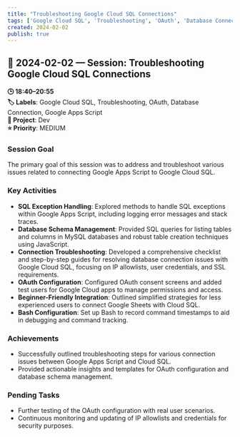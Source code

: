 ```yaml
---
title: "Troubleshooting Google Cloud SQL Connections"
tags: ['Google Cloud SQL', 'Troubleshooting', 'OAuth', 'Database Connection', 'Google Apps Script']
created: 2024-02-02
publish: true
---
```


## 📅 2024-02-02 — Session: Troubleshooting Google Cloud SQL Connections

**🕒 18:40–20:55**  
**🏷️ Labels**: Google Cloud SQL, Troubleshooting, OAuth, Database Connection, Google Apps Script  
**📂 Project**: Dev  
**⭐ Priority**: MEDIUM  


### Session Goal
The primary goal of this session was to address and troubleshoot various issues related to connecting Google Apps Script to Google Cloud SQL.

### Key Activities
- **SQL Exception Handling**: Explored methods to handle SQL exceptions within Google Apps Script, including logging error messages and stack traces.
- **Database Schema Management**: Provided SQL queries for listing tables and columns in MySQL databases and robust table creation techniques using JavaScript.
- **Connection Troubleshooting**: Developed a comprehensive checklist and step-by-step guides for resolving database connection issues with Google Cloud SQL, focusing on IP allowlists, user credentials, and SSL requirements.
- **OAuth Configuration**: Configured OAuth consent screens and added test users for Google Cloud apps to manage permissions and access.
- **Beginner-Friendly Integration**: Outlined simplified strategies for less experienced users to connect Google Sheets with Cloud SQL.
- **Bash Configuration**: Set up Bash to record command timestamps to aid in debugging and command tracking.

### Achievements
- Successfully outlined troubleshooting steps for various connection issues between Google Apps Script and Cloud SQL.
- Provided actionable insights and templates for OAuth configuration and database schema management.

### Pending Tasks
- Further testing of the OAuth configuration with real user scenarios.
- Continuous monitoring and updating of IP allowlists and credentials for security purposes.
